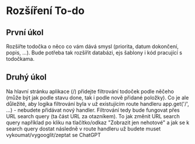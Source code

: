 # Rozšíření To-do

## První úkol

Rozšiřte todočka o něco co vám dává smysl (priorita, datum dokončení, popis, ...). Bude potřeba tak rozšířit databázi, ejs šablony i kód pracující s todočkama.

## Druhý úkol

Na hlavní stránku aplikace (/) přidejte filtrování todoček podle něčeho (může být jak podle stavu done, tak i podle nově přidané položky). Co je ale důležité, aby logika filtrování byla v už existujícím route handleru app.get('/', ...) - nebudete přidávat nový handler. Filtrování tedy bude fungovat přes URL search query (ta část URL za otazníkem). To jak změnit URL search query například po kliku na tlačítko/odkaz "Zobrazit jen nehotové" a jak se k search query dostat následně v route handleru už budete muset vykoumat/vygooglit/zeptat se ChatGPT
